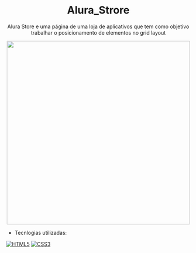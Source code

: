 <h1 align="center">Alura_Strore</h1>
<p align="center">Alura Store e uma página de uma loja de aplicativos que tem como objetivo trabalhar o posicionamento de elementos no grid layout</p>
<div align="center">
<img src="https://user-images.githubusercontent.com/43679743/225180574-83245d57-3c26-40a1-8a77-bac62c294916.png" width="500px" />
</div>	

 - Tecnlogias utilizadas:

[![HTML5](https://img.shields.io/badge/html5-%23E34F26.svg?style=for-the-badge&logo=html5&logoColor=white)](https://developer.mozilla.org/en-US/docs/Web/HTML)
[![CSS3](https://img.shields.io/badge/css3-%231572B6.svg?style=for-the-badge&logo=css3&logoColor=white)](https://developer.mozilla.org/en-US/docs/Web/CSS)
